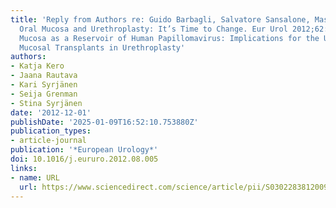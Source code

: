```yaml
---
title: 'Reply from Authors re: Guido Barbagli, Salvatore Sansalone, Massimo Lazzeri.
  Oral Mucosa and Urethroplasty: It’s Time to Change. Eur Urol 2012;62:1071–3: Oral
  Mucosa as a Reservoir of Human Papillomavirus: Implications for the Use of Oral
  Mucosal Transplants in Urethroplasty'
authors:
- Katja Kero
- Jaana Rautava
- Kari Syrjänen
- Seija Grenman
- Stina Syrjänen
date: '2012-12-01'
publishDate: '2025-01-09T16:52:10.753880Z'
publication_types:
- article-journal
publication: '*European Urology*'
doi: 10.1016/j.eururo.2012.08.005
links:
- name: URL
  url: https://www.sciencedirect.com/science/article/pii/S030228381200930X
---
```


